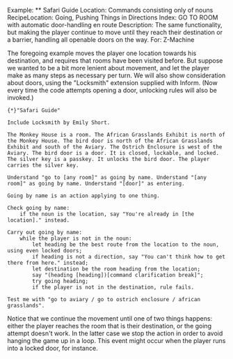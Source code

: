 Example: ** Safari Guide
Location: Commands consisting only of nouns
RecipeLocation: Going, Pushing Things in Directions
Index: GO TO ROOM with automatic door-handling en route
Description: The same functionality, but making the player continue to move until they reach their destination or a barrier, handling all openable doors on the way.
For: Z-Machine

  
The foregoing example moves the player one location towards his destination, and requires that rooms have been visited before. But suppose we wanted to be a bit more lenient about movement, and let the player make as many steps as necessary per turn. We will also show consideration about doors, using the "Locksmith" extension supplied with Inform. (Now every time the code attempts opening a door, unlocking rules will also be invoked.)

  

``` inform7
{*}"Safari Guide"

Include Locksmith by Emily Short.

The Monkey House is a room. The African Grasslands Exhibit is north of the Monkey House. The bird door is north of the African Grasslands Exhibit and south of the Aviary. The Ostrich Enclosure is west of the Aviary. The bird door is a door. It is closed, lockable, and locked. The silver key is a passkey. It unlocks the bird door. The player carries the silver key.

Understand "go to [any room]" as going by name. Understand "[any room]" as going by name. Understand "[door]" as entering.

Going by name is an action applying to one thing.

Check going by name:
	if the noun is the location, say "You're already in [the location]." instead.

Carry out going by name:
	while the player is not in the noun:
		let heading be the best route from the location to the noun, using even locked doors;
		if heading is not a direction, say "You can't think how to get there from here." instead;
		let destination be the room heading from the location;
		say "(heading [heading])[command clarification break]";
		try going heading;
		if the player is not in the destination, rule fails.

Test me with "go to aviary / go to ostrich enclosure / african grasslands".
```

  
Notice that we continue the movement until one of two things happens: either the player reaches the room that is their destination, or the going attempt doesn't work. In the latter case we stop the action in order to avoid hanging the game up in a loop. This event might occur when the player runs into a locked door, for instance.

